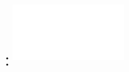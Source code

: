 - ![UX+Designer+Nanodegree+Program+Syllabus.pdf](../assets/UX+Designer+Nanodegree+Program+Syllabus_1641366341769_0.pdf)
-